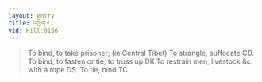 ```yaml
---
layout: entry
title: འཁྱིག་√1
vid: Hill:0156
---
```

> To bind, to take prisoner; (in Central Tibet) To strangle, suffocate CD. To bind; to fasten or tie; to truss up DK.To restrain men, livestock &c. with a rope DS. To tie, bind TC.
